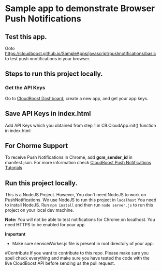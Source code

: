 
# Sample app to demonstrate Browser Push Notifications 

## Test this app.

Goto https://cloudboost.github.io/SampleApps/javascript/pushnotifications/basic to test push nnotifications in your browser.   

## Steps to run this project locally.

### Get the API Keys
Go to [CloudBoost Dashboard](https://dashboard.cloudboost.io), create a new  app, and get your app keys.

## Save API Keys in index.html
Add API Keys which you obtained from step 1 in CB.CloudApp.init() function in index.html

## For Chorme Support
To receive Push Notifications in Chrome, add **gcm_sender_id** in manifest.json.
For more information check [CloudBoost Push Notifications Tutorials](https://tutorials.cloudboost.io/en/pushnotifications/javascript)

## Run this project locally. 

This is a NodeJS Project. However, You don't need NodeJS to work on PushNotifications. We use NodeJS to run this project in `localhost` You need to install NodeJS. Run `npm install` and then run `node server.js` to run this project on your local dev machine. 

**Note:** You will not be able to test notifications for Chrome on localhost. You need HTTPS to be enabled for your app. 

**Important**
* Make sure serviceWorker.js file is present in root directory of your app. 


#Contribute
If you want to contribute to this repo. Please make sure you spell check everything and make sure you have tested the code with the live CloudBoost API before sending us the pull request.
